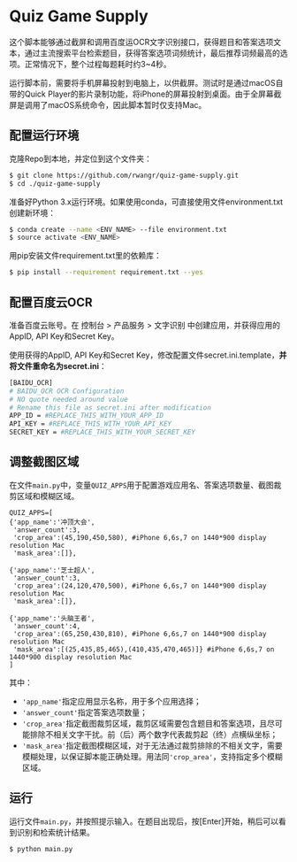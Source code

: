 # Quiz Game Supply

这个脚本能够通过截屏和调用百度运OCR文字识别接口，获得题目和答案选项文本，通过主流搜索平台检索题目，获得答案选项词频统计，最后推荐词频最高的选项。正常情况下，整个过程每题耗时约3~4秒。

运行脚本前，需要将手机屏幕投射到电脑上，以供截屏。测试时是通过macOS自带的Quick Player的影片录制功能，将iPhone的屏幕投射到桌面。由于全屏幕截屏是调用了macOS系统命令，因此脚本暂时仅支持Mac。

## 配置运行环境
克隆Repo到本地，并定位到这个文件夹：
```sh
$ git clone https://github.com/rwangr/quiz-game-supply.git
$ cd ./quiz-game-supply
```
准备好Python 3.x运行环境。如果使用conda，可直接使用文件environment.txt创建新环境：
```sh
$ conda create --name <ENV_NAME> --file environment.txt
$ source activate <ENV_NAME>
```
用pip安装文件requirement.txt里的依赖库：
```sh
$ pip install --requirement requirement.txt --yes
```

## 配置百度云OCR
准备百度云账号。在 控制台 > 产品服务 > 文字识别 中创建应用，并获得应用的AppID, API Key和Secret Key。 

使用获得的AppID, API Key和Secret Key，修改配置文件secret.ini.template，**并将文件重命名为secret.ini**：
```sh
[BAIDU_OCR]
# BAIDU_OCR OCR Configuration
# NO quote needed around value
# Rename this file as secret.ini after modification
APP_ID = #REPLACE_THIS_WITH_YOUR_APP_ID
API_KEY = #REPLACE_THIS_WITH_YOUR_API_KEY
SECRET_KEY = #REPLACE_THIS_WITH_YOUR_SECRET_KEY
```
## 调整截图区域
在文件```main.py```中，变量```QUIZ_APPS```用于配置游戏应用名、答案选项数量、截图裁剪区域和模糊区域。
```
QUIZ_APPS=[
{'app_name':'冲顶大会',
 'answer_count':3,
 'crop_area':(45,190,450,580), #iPhone 6,6s,7 on 1440*900 display resolution Mac
 'mask_area':[]},

{'app_name':'芝士超人',
 'answer_count':3,
 'crop_area':(24,120,470,500), #iPhone 6,6s,7 on 1440*900 display resolution Mac
 'mask_area':[]},

{'app_name':'头脑王者',
 'answer_count':4,
 'crop_area':(65,250,430,810), #iPhone 6,6s,7 on 1440*900 display resolution Mac
 'mask_area':[(25,435,85,465),(410,435,470,465)]} #iPhone 6,6s,7 on 1440*900 display resolution Mac
]
```
其中：
- ```'app_name'```指定应用显示名称，用于多个应用选择；
- ```'answer_count'```指定答案选项数量；
- ```'crop_area'```指定截图裁剪区域，裁剪区域需要包含题目和答案选项，且尽可能排除不相关文字干扰。前（后）两个数字代表裁剪起（终）点横纵坐标；
- ```'mask_area'```指定截图模糊区域，对于无法通过裁剪排除的不相关文字，需要模糊处理，以保证脚本能正确处理。用法同```'crop_area'```，支持指定多个模糊区域。

## 运行
运行文件```main.py```，并按照提示输入。在题目出现后，按[Enter]开始，稍后可以看到识别和检索统计结果。
```sh
$ python main.py
```
